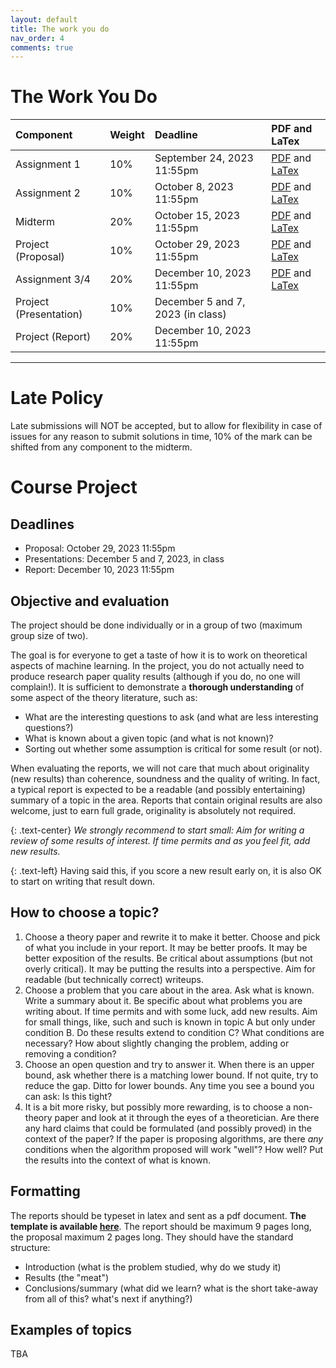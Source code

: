 ```yaml
---
layout: default
title: The work you do
nav_order: 4
comments: true
---
```


# The Work You Do

| Component | Weight | Deadline | PDF and LaTex |
|:---|:---|:---------|:----|
| Assignment 1 | 10% | September 24,  2023 11:55pm | [PDF](/documents/assignments/fall_2024/assignment1.pdf) and [LaTex](/documents/assignments/fall_2024/assignment1.tex) |
| Assignment 2 | 10% | October 8, 2023 11:55pm | [PDF](/documents/assignments/fall_2024/assignment2.pdf) and [LaTex](/documents/assignments/fall_2024/assignment2.tex) |
| Midterm      | 20% | October 15, 2023 11:55pm | [PDF](/documents/assignments/fall_2024/midterm.pdf) and [LaTex](/documents/assignments/fall_2024/midterm.tex)|
| Project (Proposal) | 10% | October 29, 2023 11:55pm |[PDF](/documents/assignments/fall_2024/project_template.pdf) and [LaTex](/documents/assignments/fall_2024/project_template.tex)|
| Assignment 3/4 | 20%| December 10,    2023 11:55pm |[PDF](/documents/assignments/fall_2024/assignment4.pdf) and [LaTex](/documents/assignments/fall_2024/assignment4.tex) |
| Project (Presentation) | 10% | December 5 and 7, 2023 (in class)||
| Project (Report) | 20% | December 10, 2023 11:55pm ||

<!--
| Assignment 3 | 10% | November 12,    2023 11:55pm | [PDF](/documents/assignments/fall_2024/assignment3.pdf) and [LaTex](/documents/assignments/fall_2024/assignment3.tex) |
| Assignment 4 | 10%| November 26,    2023 11:55pm |[PDF](/documents/assignments/fall_2024/assignment4.pdf) and [LaTex](/documents/assignments/fall_2024/assignment4.tex) |
-->


<!-- | Assignment 1 | January 25,  2022 11:55pm | [PDF](/documents/assignments/assignment1.pdf) and [LaTex](/documents/assignments/assignment1.tex)|
| Assignment 2 | February 14, 2022 11:55pm | [PDF](/documents/assignments/assignment2.pdf) and [LaTex](/documents/assignments/assignment2.tex)|
| Midterm      | February 21, 2022 11:55pm | [PDF](/documents/assignments/midterm.pdf) and [LaTex](/documents/assignments/midterm.tex)|
| Assignment 3 | March 14,    2022 11:55pm | [PDF](/documents/assignments/assignment3.pdf) and [LaTex](/documents/assignments/assignment3.tex)|
| Assignment 4 | March 30,    2022 11:55pm | [PDF](/documents/assignments/assignment4.pdf) and [LaTex](/documents/assignments/assignment4.tex)| -->


---
<!-- # Class participation marks (questions and voting)
An assignment can ask you to prepare questions for the upcoming classes and vote on the questions of others.
This will happen at least for assignment 1, but it may happen for the other assignments as well.
The purpose is to get everyone involved in the class and make the class interactive and fun!
The most voted questions will be answered in class and we may even have a longer discussion around them.
The public slack channel will be used for asking questions and voting on them.
For this, a thread will be created on that slack. The thread will be bookmarked for easy identification (look up to the top of the slack channel).
The thread will be created 5 days before the class and will be "closed" on the day of the class at 8am. -->

<!-- # Mark Breakdown
Assignment 0 is not graded. It is intended for students to get a rough idea of the background they will require for the course. Please submit it by the deadline so that the instructors have an idea of students backgrounds.

| Component  | Weight | Deadline |
|:-------------| :--------| :-------------------------|
| Assignment 1 | 10%    | January 29, 2023 11:55pm |
| Assignment 2 | 10%    | February 12, 2023 11:55pm |
| Midterm      | 20%    | February 26, 2023 11:55pm |
| Project (Proposal) | 10% | March 5, 2023 11:55pm |
| Assignment 3 | 10%    | March 12, 2023 11:55pm |
| Assignment 4 | 10%    | March 26, 2023 11:55pm |
| Project (Presentation) | 10% | April 11 and 12, 2023 (in class)|
| Project (Report) | 20% | April 18, 2023 11:55pm | -->

# Late Policy
 Late submissions will NOT be accepted, but to allow for flexibility in case of issues for any reason to submit solutions in time, 10% of the mark can be shifted from any component to the midterm.

# Course Project

## Deadlines

- Proposal: October 29, 2023 11:55pm
- Presentations: December 5 and 7, 2023, in class
- Report: December 10, 2023 11:55pm

## Objective and evaluation
The project should be done individually or in a group of two (maximum group size of two).

The goal is for everyone to get a taste of how it is to work
on theoretical aspects of machine learning.
In the project, you do not actually need to produce research paper quality results (although if you do, no one will complain!). It is sufficient to demonstrate a **thorough understanding** of some aspect of the theory literature, such as:

- What are the interesting questions to ask (and what are less interesting questions?)
- What is known about a given topic (and what is not known)?
- Sorting out whether some assumption is critical for some result (or not).

When evaluating the reports, we will not care that much about originality (new results) than coherence, soundness and the quality of writing. In fact, a typical report is expected to be a readable (and possibly entertaining) summary of a topic in the area. Reports that contain original results are also welcome, just to earn full grade, originality is absolutely not required.

{: .text-center}
*We strongly recommend to start small: Aim for writing a review of some results of interest. If time permits and as you feel fit, add new results.*

{: .text-left}
Having said this, if you score a new result early on, it is also OK to start on writing that result down.

## How to choose a topic?

1. Choose a theory paper and rewrite it to make it better. Choose and pick of what you include in your report. It may be better proofs. It may be better exposition of the results. Be critical about assumptions (but not overly critical). It may be putting the results into a perspective. Aim for readable (but technically correct) writeups.
2. Choose a problem that you care about in the area. Ask what is known. Write a summary about it. Be specific about what problems you are writing about. If time permits and with some luck, add new results. Aim for small things, like, such and such is known in topic A but only under condition B. Do these results extend to condition C? What conditions are necessary? How about slightly changing the problem, adding or removing a condition?
3. Choose an open question and try to answer it. When there is an upper bound, ask whether there is a matching lower bound. If not quite, try to reduce the gap. Ditto for lower bounds. Any time you see a bound you can ask: Is this tight? 
4. It is a bit more risky, but possibly more rewarding, is to choose a non-theory paper and look at it through the eyes of a theoretician. Are there any hard claims that could be formulated (and possibly proved) in the context of the paper? If the paper is proposing algorithms, are there *any* conditions when the algorithm proposed will work "well"? How well? Put the results into the context of what is known. 

## Formatting

The reports should be typeset in latex and sent as a pdf document. **The template is available [here](/documents/misc_files/project_template.tex)**.
The report should be maximum 9 pages long, the proposal maximum 2 pages long.
They should have the standard structure:

- Introduction (what is the problem studied, why do we study it)
- Results (the "meat")
- Conclusions/summary (what did we learn? what is the short take-away from all of this? what's next if anything?)

## Examples of topics

TBA
